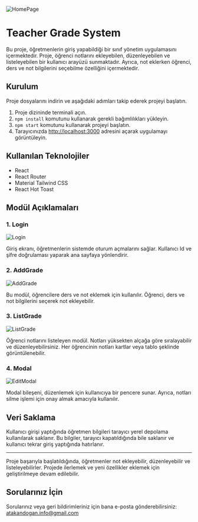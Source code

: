 ![HomePage](https://github.com/atakandgn/TeacherGradeSystem/assets/108396649/871bc0c0-3b0c-464f-89b3-9db0671e6193)
# Teacher Grade System


Bu proje, öğretmenlerin giriş yapabildiği bir sınıf yönetim uygulamasını içermektedir. Proje, öğrenci notlarını ekleyebilen, düzenleyebilen ve listeleyebilen bir kullanıcı arayüzü sunmaktadır. Ayrıca, not eklerken öğrenci, ders ve not bilgilerini seçebilme özelliğini içermektedir.

## Kurulum

Proje dosyalarını indirin ve aşağıdaki adımları takip ederek projeyi başlatın.

1. Proje dizininde terminali açın.
2. `npm install` komutunu kullanarak gerekli bağımlılıkları yükleyin.
3. `npm start` komutunu kullanarak projeyi başlatın.
4. Tarayıcınızda [http://localhost:3000](http://localhost:3000) adresini açarak uygulamayı görüntüleyin.

## Kullanılan Teknolojiler

- React
- React Router
- Material Tailwind CSS
- React Hot Toast

## Modül Açıklamaları

### 1. Login

![Login](https://github.com/atakandgn/TeacherGradeSystem/assets/108396649/09a9cfee-d7bd-4220-ae49-6e0a246a89ef)

Giriş ekranı, öğretmenlerin sistemde oturum açmalarını sağlar. Kullanıcı Id ve şifre doğrulaması yaparak ana sayfaya yönlendirir.

### 2. AddGrade

![AddGrade](https://github.com/atakandgn/TeacherGradeSystem/assets/108396649/8322fe62-9841-4213-bdf3-cfb06567c5e1)

Bu modül, öğrencilere ders ve not eklemek için kullanılır. Öğrenci, ders ve not bilgilerini seçerek not ekleyebilir.

### 3. ListGrade

![ListGrade](https://github.com/atakandgn/TeacherGradeSystem/assets/108396649/2c934e48-cdbe-4db1-8048-8acabaaea17f)


Öğrenci notlarını listeleyen modül. Notları yüksekten alçağa göre sıralayabilir ve düzenleyebilirsiniz. Her öğrencinin notları kartlar veya tablo şeklinde görüntülenebilir.

### 4. Modal

![EditModal](https://github.com/atakandgn/TeacherGradeSystem/assets/108396649/72a46309-0abd-4b5f-98cd-7f56e6b77c1d)


Modal bileşeni, düzenlemek için kullanıcıya bir pencere sunar. Ayrıca, notları silme işlemi için onay almak amacıyla kullanılır.

## Veri Saklama

Kullanıcı girişi yaptığında öğretmen bilgileri tarayıcı yerel depolama kullanılarak saklanır. Bu bilgiler, tarayıcı kapatıldığında bile saklanır ve kullanıcı tekrar giriş yaptığında hatırlanır.

---

Proje başarıyla başlatıldığında, öğretmenler not ekleyebilir, düzenleyebilir ve listeleyebilirler. Projede ilerlemek ve yeni özellikler eklemek için geliştirilmeye devam edilebilir.

## Sorularınız İçin

Sorularınız veya geri bildirimleriniz için bana e-posta gönderebilirsiniz: [atakandogan.info@gmail.com](mailto:atakandogan.info@gmail.com)
